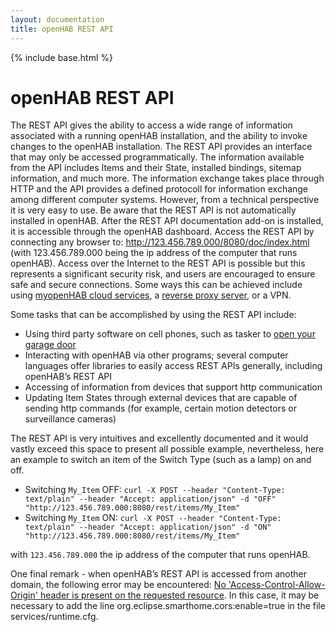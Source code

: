 ```yaml
---
layout: documentation
title: openHAB REST API
---
```


{% include base.html %}

# openHAB REST API

The REST API gives the ability to access a wide range of information associated with a running openHAB installation, and the ability to invoke changes to the openHAB installation. 
The REST API provides an interface that may only be accessed programmatically.
The information available from the API includes Items and their State, installed bindings, sitemap information, and much more. 
The information exchange takes place through HTTP and the API provides a defined protocoll for information exchange among different computer systems. 
However, from a technical perspective it is very easy to use. 
Be aware that the REST API is not automatically installed in openHAB. 
After the REST API documentation add-on is installed, it is accessible through the openHAB dashboard. 
Access the REST API by connecting any browser to: http://123.456.789.000/8080/doc/index.html (with 123.456.789.000 being the ip address of the computer that runs openHAB). 
Access over the Internet to the REST API is possible but this represents a significant security risk, and users are encouraged to ensure safe and secure connections. 
Some ways this can be achieved include using [myopenHAB cloud services](http://docs.openhab.org/installation/security.html#myopenhab-cloud-service), a [reverse proxy server](http://docs.openhab.org/installation/security.html#nginx-reverse-proxy), or a VPN.

Some tasks that can be accomplished by using the REST API include:

- Using third party software on cell phones, such as tasker to [open your garage door](https://community.openhab.org/t/triggering-items-using-openhab-2s-rest-api-from-tasker/14027)
- Interacting with openHAB via other programs; several computer languages offer libraries to easily access REST APIs generally, including openHAB’s REST API
- Accessing of information from devices that support http communication
- Updating Item States through external devices that are capable of sending http commands (for example, certain motion detectors or surveillance cameras)

The REST API is very intuitives and excellently documented and it would vastly exceed this space to present all possible example, nevertheless, here an example to switch an item of the Switch Type (such as a lamp) on and off.
- Switching ```My_Item``` OFF: ```curl -X POST --header "Content-Type: text/plain" --header "Accept: application/json" -d "OFF" "http://123.456.789.000:8080/rest/items/My_Item"``` 
- Switching ```My_Item``` ON: ```curl -X POST --header "Content-Type: text/plain" --header "Accept: application/json" -d "ON" "http://123.456.789.000:8080/rest/items/My_Item"``` 

with ```123.456.789.000``` the ip address of the computer that runs openHAB.  

One final remark - when openHAB’s REST API is accessed from another domain, the following error may be encountered: [No 'Access-Control-Allow-Origin' header is present on the requested resource](https://community.openhab.org/t/cors-problem-at-rest-api/3712/10). 
In this case, it may be necessary to add the line org.eclipse.smarthome.cors:enable=true in the file services/runtime.cfg.
